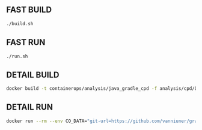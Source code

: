 ## FAST BUILD

```bash
./build.sh
```

## FAST RUN

```bash
./run.sh
```

## DETAIL BUILD
```bash
docker build -t containerops/analysis/java_gradle_cpd -f analysis/cpd/Dockerfile
```

## DETAIL RUN
```bash
docker run --rm --env CO_DATA="git-url=https://github.com/vanniuner/gradle-demo.git out-put-type=xml" containerops/analysis/java_gradle_cpd
```